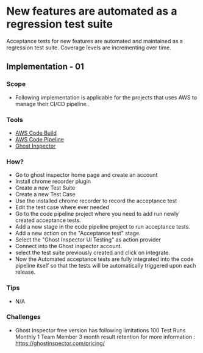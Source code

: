 # New features are automated as a regression test suite

Acceptance tests for new features are automated and maintained as a regression test suite. Coverage levels are incrementing over time.

## Implementation - 01

### Scope 
- Following implementation is applicable for the projects that uses AWS to manage their CI/CD pipeline.. 

### Tools
- [AWS Code Build](https://aws.amazon.com/codebuild/)
- [AWS Code Pipeline](https://www.hotjar.com)
- [Ghost Inspector](https://ghostinspector.com/)

### How?
- Go to ghost inspector home page and create an account
- Install chrome recorder plugin
- Create a new Test Suite
- Create a new Test Case
- Use the installed chrome recorder to record the acceptance test 
- Edit the test case where ever needed
- Go to the code pipeline project where you need to add run newly created acceptance tests.
- Add a new stage in the code pipeline project to run acceptance tests.
- Add a new action on the "Acceptance test" stage.
- Select the "Ghost Inspector UI Testing" as action provider
- Connect into the Ghost inspector account.
- select the test suite previously created and click on integrate.
- Now the Automated acceptance tests are fully integrated into the code pipeline itself so that the tests will be automatically triggered upon each release.

### Tips
- N/A

### Challenges
- Ghost Inspector free version has following limitations
    100 Test Runs Monthly
    1 Team Member
    3 month result retention
for more information : https://ghostinspector.com/pricing/
